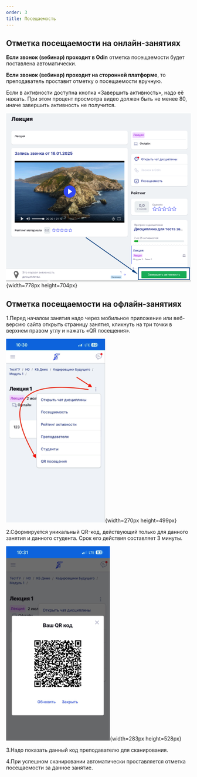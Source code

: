 ```yaml
---
order: 3
title: Посещаемость
---
```


## Отметка посещаемости на онлайн-занятиях

**Если звонок (вебинар) проходит в Odin** отметка посещаемости будет поставлена автоматически. 

**Если звонок (вебинар) проходит на сторонней платформе**, то преподаватель проставит отметку о посещаемости вручную.

Если в активности доступна кнопка «Завершить активность», надо её нажать. При этом процент просмотра видео должен быть не менее 80, иначе завершить активность не получится.

![](./poseschaemost.png){width=778px height=704px}

## **Отметка посещаемости на офлайн-занятиях**

1\.Перед началом занятия надо через мобильное приложение или веб-версию сайта открыть страницу занятия, кликнуть на три точки в верхнем правом углу и нажать «QR посещения».

![](./poseschaemost-2.png){width=270px height=499px}

2\.Сформируется уникальный QR-код, действующий только для данного занятия и данного студента. Срок его действия составляет 3 минуты.

![](./poseschaemost-3.png){width=283px height=528px}

3\.Надо показать данный код преподавателю для сканирования.

4\.При успешном сканировании автоматически проставляется отметка посещаемости за данное занятие.



